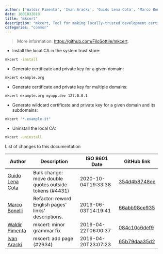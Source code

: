 ```yaml
---
author: ['Waldir Pimenta', 'Ivan Aracki', 'Guido Lena Cota', 'Marco Bonelli']
date: 1601832818
title: "mkcert"
description: "mkcert, Tool for making locally-trusted development certificates."
categories: "common"
---
```

> More information: <https://github.com/FiloSottile/mkcert>.

- Install the local CA in the system trust store:

```bash
mkcert -install
```

- Generate certificate and private key for a given domain:

```bash
mkcert example.org
```

- Generate certificate and private key for multiple domains:

```bash
mkcert example.org myapp.dev 127.0.0.1
```

- Generate wildcard certificate and private key for a given domain and its subdomains:

```bash
mkcert "*.example.it"
```

- Uninstall the local CA:

```bash
mkcert -uninstall
```
List of changes to this documentation


Author | Description | ISO 8601 Date | GitHub link
------|-----|-----|-----
[Guido Lena Cota](mailto:guido.lenacota@kreuzwerker.de) | Bulk change: move double quotes outside tokens (#4431) | 2020-10-04T19:33:38 | [354d4b8748ee](https://github.com/tldr-pages/tldr/commit/354d4b8748ee58813dd6830ced7c3b11067255d7)
[Marco Bonelli](mailto:marco@mebeim.net) | Refactor: reword English pages' links' descriptions. | 2019-06-03T14:19:41 | [66abb98ce935](https://github.com/tldr-pages/tldr/commit/66abb98ce935c0f4516bf30c4d6da72180d5a3ab)
[Waldir Pimenta](mailto:waldyrious@gmail.com) | mkcert: minor grammar fix | 2019-04-22T06:00:37 | [084c10c6def9](https://github.com/tldr-pages/tldr/commit/084c10c6def906d5648c2a90845352e66f746082)
[Ivan Aracki](mailto:aracki.ivan@gmail.com) | mkcert: add page (#2934) | 2019-04-20T23:07:23 | [65b79daa35d2](https://github.com/tldr-pages/tldr/commit/65b79daa35d2f0a505ecd37f8c21659278bd0546)

